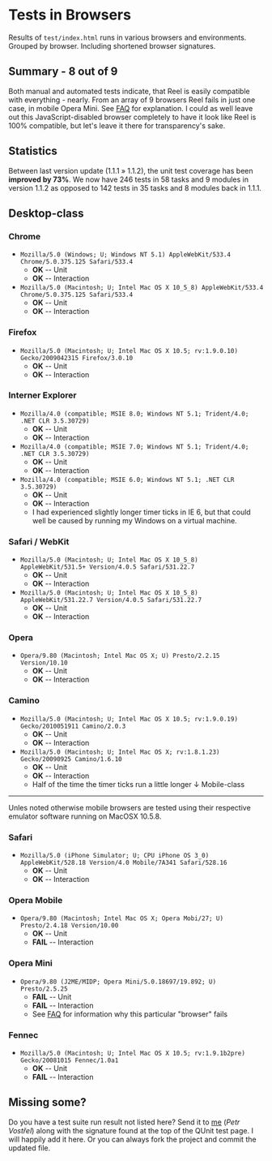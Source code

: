 Tests in Browsers
=================
Results of `test/index.html` runs in various browsers and environments. Grouped by browser. Including shortened browser signatures.

Summary - 8 out of 9
--------------------
Both manual and automated tests indicate, that Reel is easily compatible with everything - nearly.
From an array of 9 browsers Reel fails in just one case, in mobile Opera Mini. See [FAQ][FAQ] for explanation.
I could as well leave out this JavaScript-disabled browser completely to have it look like Reel is 100% compatible, but let's leave it there for transparency's sake.

Statistics
----------
Between last version update (1.1.1 » 1.1.2), the unit test coverage has been **improved by 73%**. We now have 246 tests in 58 tasks and 9 modules in version 1.1.2 as opposed to 142 tests in 35 tasks and 8 modules back in 1.1.1.

Desktop-class
-------------

### Chrome
* `Mozilla/5.0 (Windows; U; Windows NT 5.1) AppleWebKit/533.4 Chrome/5.0.375.125 Safari/533.4`
	* **OK** -- Unit
	* **OK** -- Interaction
* `Mozilla/5.0 (Macintosh; U; Intel Mac OS X 10_5_8) AppleWebKit/533.4 Chrome/5.0.375.125 Safari/533.4`
	* **OK** -- Unit
	* **OK** -- Interaction

### Firefox
* `Mozilla/5.0 (Macintosh; U; Intel Mac OS X 10.5; rv:1.9.0.10) Gecko/2009042315 Firefox/3.0.10`
	* **OK** -- Unit
	* **OK** -- Interaction

### Interner Explorer
* `Mozilla/4.0 (compatible; MSIE 8.0; Windows NT 5.1; Trident/4.0; .NET CLR 3.5.30729)`
	* **OK** -- Unit
	* **OK** -- Interaction
* `Mozilla/4.0 (compatible; MSIE 7.0; Windows NT 5.1; Trident/4.0; .NET CLR 3.5.30729)`
	* **OK** -- Unit
	* **OK** -- Interaction
* `Mozilla/4.0 (compatible; MSIE 6.0; Windows NT 5.1; .NET CLR 3.5.30729)`
	* **OK** -- Unit
	* **OK** -- Interaction
	* I had experienced slightly longer timer ticks in IE 6, but that could well be caused by running my Windows on a virtual machine.

### Safari / WebKit
* `Mozilla/5.0 (Macintosh; U; Intel Mac OS X 10_5_8) AppleWebKit/531.5+ Version/4.0.5 Safari/531.22.7`
	* **OK** -- Unit
	* **OK** -- Interaction
* `Mozilla/5.0 (Macintosh; U; Intel Mac OS X 10_5_8) AppleWebKit/531.22.7 Version/4.0.5 Safari/531.22.7`
	* **OK** -- Unit
	* **OK** -- Interaction

### Opera
* `Opera/9.80 (Macintosh; Intel Mac OS X; U) Presto/2.2.15 Version/10.10`
	* **OK** -- Unit
	* **OK** -- Interaction

### Camino
* `Mozilla/5.0 (Macintosh; U; Intel Mac OS X 10.5; rv:1.9.0.19) Gecko/2010051911 Camino/2.0.3`
	* **OK** -- Unit
	* **OK** -- Interaction
* `Mozilla/5.0 (Macintosh; U; Intel Mac OS X; rv:1.8.1.23) Gecko/20090925 Camino/1.6.10`
	* **OK** -- Unit
	* **OK** -- Interaction
	* Half of the time the timer ticks run a little longer
↓
Mobile-class
------------

Unles noted otherwise mobile browsers are tested using their respective emulator software running on MacOSX 10.5.8.

### Safari
* `Mozilla/5.0 (iPhone Simulator; U; CPU iPhone OS 3_0) AppleWebKit/528.18 Version/4.0 Mobile/7A341 Safari/528.16`
	* **OK** -- Unit
	* **OK** -- Interaction

### Opera Mobile
* `Opera/9.80 (Macintosh; Intel Mac OS X; Opera Mobi/27; U) Presto/2.4.18 Version/10.00`
	* **OK** -- Unit
	* **FAIL** -- Interaction

### Opera Mini
* `Opera/9.80 (J2ME/MIDP; Opera Mini/5.0.18697/19.892; U) Presto/2.5.25`
	* **FAIL** -- Unit
	* **FAIL** -- Interaction
	* See [FAQ][FAQ] for information why this particular "browser" fails

### Fennec
* `Mozilla/5.0 (Macintosh; U; Intel Mac OS X 10.5; rv:1.9.1b2pre) Gecko/20081015 Fennec/1.0a1`
	* **OK** -- Unit
	* **FAIL** -- Interaction



Missing some?
-------------
Do you have a test suite run result not listed here? Send it to [me][pisi] (_Petr Vostřel_) along with the signature found at the top of the QUnit test page. I will happily add it here.
Or you can always fork the project and commit the updated file.

[FAQ]:http://wiki.github.com/pisi/Reel/faq
[pisi]:mailto:petr@vostrel.cz
